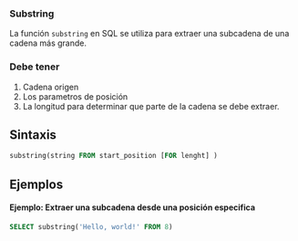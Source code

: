 ### Substring

La función `substring` en SQL se utiliza para extraer una subcadena de una cadena más grande.
### Debe tener 
1. Cadena origen
2. Los parametros de posición
3. La longitud para determinar que parte de la cadena se debe extraer.

## Sintaxis

```sql
substring(string FROM start_position [FOR lenght] )
```

## Ejemplos

#### Ejemplo: Extraer una subcadena desde una posición especifica

```sql
SELECT substring('Hello, world!' FROM 8)

```